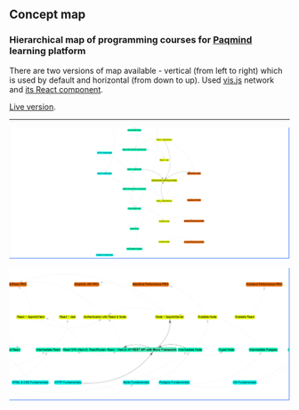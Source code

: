 ## Concept map

### Hierarchical map of programming courses for [Paqmind](https://en.paqmind.com/) learning platform

There are two versions of map available - vertical (from left to right) which is used by default and horizontal (from down to up).
Used [vis.js](https://visjs.org/) network and [its React component](https://www.npmjs.com/package/vis-react).

[Live version](https://concept-map.now.sh/).

---

![Vertical option](https://github.com/AntonKilk/graph-visjs-react/blob/master/public/img/vertical.png)

![Horizontal version](https://github.com/AntonKilk/graph-visjs-react/blob/master/public/img/horizontal.png)
